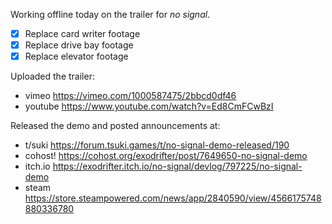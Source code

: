 Working offline today on the trailer for _no signal_.
- [x] Replace card writer footage
- [x] Replace drive bay footage
- [x] Replace elevator footage

Uploaded the trailer:
- vimeo <https://vimeo.com/1000587475/2bbcd0df46>
- youtube <https://www.youtube.com/watch?v=Ed8CmFCwBzI>

Released the demo and posted announcements at:
- t/suki <https://forum.tsuki.games/t/no-signal-demo-released/190>
- cohost! <https://cohost.org/exodrifter/post/7649650-no-signal-demo>
- itch.io <https://exodrifter.itch.io/no-signal/devlog/797225/no-signal-demo>
- steam <https://store.steampowered.com/news/app/2840590/view/4566175748880336780>
